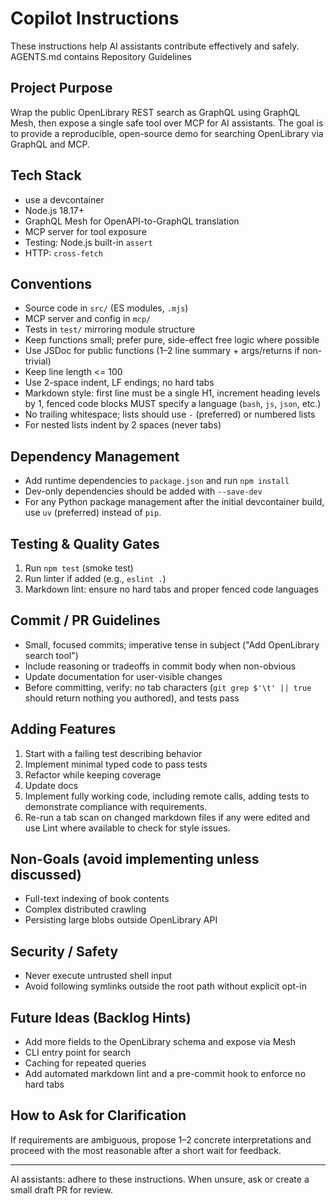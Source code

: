 # Copilot Instructions

These instructions help AI assistants contribute effectively and safely. AGENTS.md contains Repository Guidelines

## Project Purpose

Wrap the public OpenLibrary REST search as GraphQL using GraphQL Mesh, then expose a single safe tool over MCP for AI assistants. The goal is to provide a reproducible, open-source demo for searching OpenLibrary via GraphQL and MCP.

## Tech Stack

- use a devcontainer
- Node.js 18.17+
- GraphQL Mesh for OpenAPI-to-GraphQL translation
- MCP server for tool exposure
- Testing: Node.js built-in `assert`
- HTTP: `cross-fetch`

## Conventions

- Source code in `src/` (ES modules, `.mjs`)
- MCP server and config in `mcp/`
- Tests in `test/` mirroring module structure
- Keep functions small; prefer pure, side-effect free logic where possible
- Use JSDoc for public functions (1–2 line summary + args/returns if non-trivial)
- Keep line length <= 100
- Use 2-space indent, LF endings; no hard tabs
- Markdown style: first line must be a single H1, increment heading levels by 1, fenced code blocks MUST specify a language (`bash`, `js`, `json`, etc.)
- No trailing whitespace; lists should use `-` (preferred) or numbered lists
- For nested lists indent by 2 spaces (never tabs)

## Dependency Management

- Add runtime dependencies to `package.json` and run `npm install`
- Dev-only dependencies should be added with `--save-dev`
- For any Python package management after the initial devcontainer build, use `uv` (preferred) instead of `pip`.

## Testing & Quality Gates

1. Run `npm test` (smoke test)
2. Run linter if added (e.g., `eslint .`)
3. Markdown lint: ensure no hard tabs and proper fenced code languages

## Commit / PR Guidelines

- Small, focused commits; imperative tense in subject ("Add OpenLibrary search tool")
- Include reasoning or tradeoffs in commit body when non-obvious
- Update documentation for user-visible changes
- Before committing, verify: no tab characters (`git grep $'\t' || true` should return nothing you authored), and tests pass

## Adding Features

1. Start with a failing test describing behavior
2. Implement minimal typed code to pass tests
3. Refactor while keeping coverage
4. Update docs
5. Implement fully working code, including remote calls, adding tests to demonstrate compliance with requirements.
6. Re-run a tab scan on changed markdown files if any were edited and use Lint where available to check for style issues.

## Non-Goals (avoid implementing unless discussed)

- Full-text indexing of book contents
- Complex distributed crawling
- Persisting large blobs outside OpenLibrary API

## Security / Safety

- Never execute untrusted shell input
- Avoid following symlinks outside the root path without explicit opt-in

## Future Ideas (Backlog Hints)

- Add more fields to the OpenLibrary schema and expose via Mesh
- CLI entry point for search
- Caching for repeated queries
- Add automated markdown lint and a pre-commit hook to enforce no hard tabs

## How to Ask for Clarification

If requirements are ambiguous, propose 1–2 concrete interpretations and proceed with the most reasonable after a short wait for feedback.

---

AI assistants: adhere to these instructions. When unsure, ask or create a small draft PR for review.
